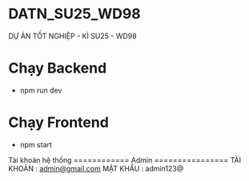 # DATN_SU25_WD98
DỰ ÁN TỐT NGHIỆP - KÌ SU25 - WD98

# Chạy Backend
+ npm run dev

# Chạy Frontend
+ npm start


Tài khoản hệ thống 
============ Admin ================
TÀI KHOẢN : admin@gmail.com
MẬT KHẨU : admin123@
